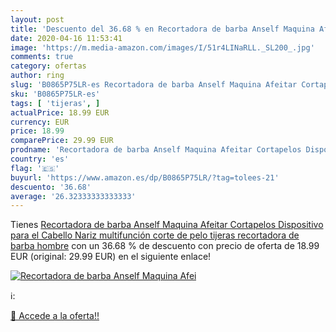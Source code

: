 ```yaml
---
layout: post
title: 'Descuento del 36.68 % en Recortadora de barba Anself Maquina Afei'
date: 2020-04-16 11:53:41
image: 'https://m.media-amazon.com/images/I/51r4LINaRLL._SL200_.jpg'
comments: true
category: ofertas
author: ring
slug: 'B0865P75LR-es Recortadora de barba Anself Maquina Afeitar Cortapelos...'
sku: 'B0865P75LR-es'
tags: [ 'tijeras', ]
actualPrice: 18.99 EUR
currency: EUR
price: 18.99
comparePrice: 29.99 EUR
prodname: 'Recortadora de barba Anself Maquina Afeitar Cortapelos Dispositivo para el Cabello Nariz multifunción corte de pelo tijeras recortadora de barba hombre'
country: 'es'
flag: '🇪🇸'
buyurl: 'https://www.amazon.es/dp/B0865P75LR/?tag=tolees-21'
descuento: '36.68'
average: '26.32333333333333'
---
```


Tienes [Recortadora de barba Anself Maquina Afeitar Cortapelos Dispositivo para el Cabello Nariz multifunción corte de pelo tijeras recortadora de barba hombre](https://www.amazon.es/dp/B0865P75LR/?tag=tolees-21) con un 36.68 % de descuento con precio de oferta de 18.99 EUR (original: 29.99 EUR) en el siguiente enlace!

[![Recortadora de barba Anself Maquina Afei](https://m.media-amazon.com/images/I/51r4LINaRLL._SL200_.jpg)](https://www.amazon.es/dp/B0865P75LR/?tag=tolees-21)

ℹ️:


[🛒 Accede a la oferta!!](https://www.amazon.es/dp/B0865P75LR/?tag=tolees-21)
